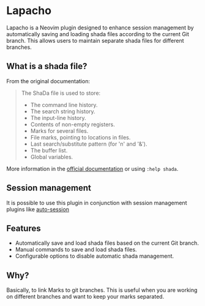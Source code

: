 # Lapacho

Lapacho is a Neovim plugin designed to enhance session management by automatically saving and loading shada files according to the current Git branch. 
This allows users to maintain separate shada files for different branches.

## What is a shada file?

From the original documentation:

>The ShaDa file is used to store:
>- The command line history.
>- The search string history.
>- The input-line history.
>- Contents of non-empty registers.
>- Marks for several files.
>- File marks, pointing to locations in files.
>- Last search/substitute pattern (for 'n' and '&').
>- The buffer list.
>- Global variables. 

More information in the [official documentation](https://neovim.io/doc/user/starting.html#shada-file) or using `:help shada`.

## Session management

It is possible to use this plugin in conjunction with session management plugins like [auto-session](https://github.com/rmagatti/auto-session)

## Features

- Automatically save and load shada files based on the current Git branch.
- Manual commands to save and load shada files.
- Configurable options to disable automatic shada management.

## Why?

Basically, to link Marks to git branches. This is useful when you are working on different branches and want to keep your marks separated.
